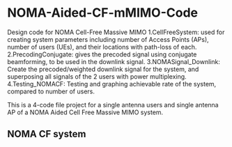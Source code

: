 # NOMA-Aided-CF-mMIMO-Code
Design code for NOMA Cell-Free Massive MIMO
1.CellFreeSystem: used for creating system parameters including number of Access Points (APs), number of users (UEs), and their locations with path-loss of each.
2.PrecodingConjugate: gives the precoded signal using conjugate beamforming, to be used in the downlink signal.
3.NOMASignal_Downlink: Create the precoded/weighted downlink signal for the system, and superposing all signals of the 2 users with power multiplexing.
4.Testing_NOMACF: Testing and graphing achievable rate of the system, compared to number of users.

This is a 4-code file project for a single antenna users and single antenna AP of a NOMA Aided Cell Free Massive
MIMO system.

NOMA CF system
---------------
